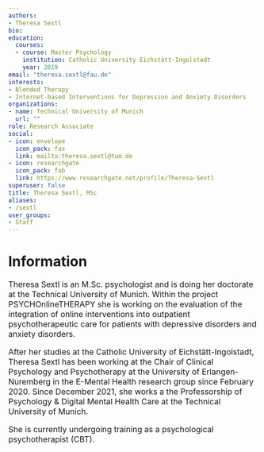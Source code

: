 ```yaml
---
authors:
- Theresa Sextl
bio:
education:
  courses:
  - course: Master Psychology
    institution: Catholic University Eichstätt-Ingolstadt
    year: 2019
email: "theresa.sextl@fau.de"
interests:
- Blended Therapy
- Internet-based Interventions for Depression and Anxiety Disorders
organizations:
- name: Technical University of Munich
  url: ""
role: Research Associate
social:
- icon: envelope
  icon_pack: fas
  link: mailto:theresa.sextl@tum.de
- icon: researchgate
  icon_pack: fab
  link: https://www.researchgate.net/profile/Theresa-Sextl
superuser: false
title: Theresa Sextl, MSc
aliases:
- /sextl
user_groups:
- Staff
---
```


# Information

<font size="3">

Theresa Sextl is an M.Sc. psychologist and is doing her doctorate at the Technical University of Munich. Within the project PSYCHOnlineTHERAPY she is working on the evaluation of the integration of online interventions into outpatient psychotherapeutic care for patients with depressive disorders and anxiety disorders.

After her studies at the Catholic University of Eichstätt-Ingolstadt, Theresa Sextl has been working at the Chair of Clinical Psychology and Psychotherapy at the University of Erlangen-Nuremberg in the E-Mental Health research group since February 2020. Since December 2021, she works a the Professorship of Psychology & Digital Mental Health Care at the Technical University of Munich.

She is currently undergoing training as a psychological psychotherapist (CBT).


</font>
